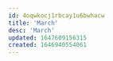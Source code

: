 ```yaml
---
id: 4oqwkocj1rbcay1u6bwhacw
title: 'March'
desc: 'March'
updated: 1647609156315
created: 1646940554061
---
```


